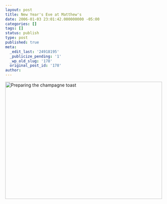 ```yaml
---
layout: post
title: New Year's Eve at Matthew's
date: 2006-01-03 23:01:42.000000000 -05:00
categories: []
tags: []
status: publish
type: post
published: true
meta:
  _edit_last: '24918195'
  _publicize_pending: '1'
  _wp_old_slug: '178'
  original_post_id: '178'
author: 
---
```

<a href="http://www.flickr.com/photos/julianawilkinson/sets/1746026/" title="Preparing the champagne toast by Juliana Wilkinson, on Flickr"><img src="http://farm1.staticflickr.com/38/81718204_979696e6dd.jpg" width="500" height="375" alt="Preparing the champagne toast" /></a>
